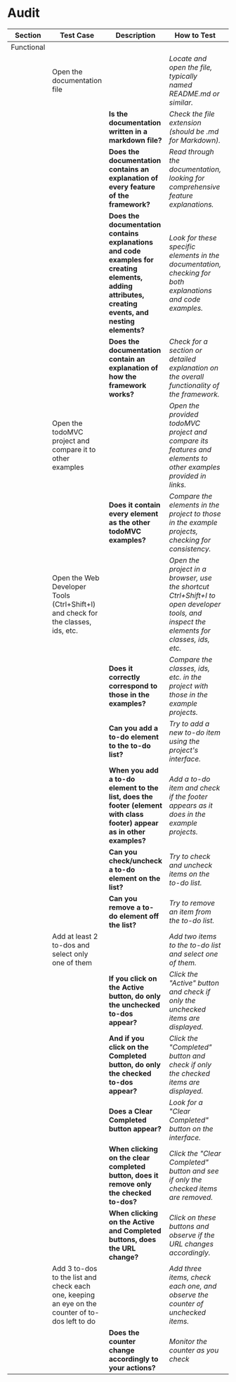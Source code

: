 # Audit


| Section    | Test Case                                                                                       | Description                                                                                                                                         | How to Test                                                                                                                             |   |
|------------|-------------------------------------------------------------------------------------------------|-----------------------------------------------------------------------------------------------------------------------------------------------------|-----------------------------------------------------------------------------------------------------------------------------------------|---|
| Functional |                                                                                                 |                                                                                                                                                     |                                                                                                                                         |   |
|            | Open the documentation file                                                                     |                                                                                                                                                     | _Locate and open the file, typically named README.md or similar._                                                                       |   |
|            |                                                                                                 | **Is the documentation written in a markdown file?**                                                                                                | _Check the file extension (should be .md for Markdown)._                                                                                |   |
|            |                                                                                                 | **Does the documentation contains an explanation of every feature of the framework?**                                                               | _Read through the documentation, looking for comprehensive feature explanations._                                                       |   |
|            |                                                                                                 | **Does the documentation contains explanations and code examples for creating elements, adding attributes, creating events, and nesting elements?** | _Look for these specific elements in the documentation, checking for both explanations and code examples._                              |   |
|            |                                                                                                 | **Does the documentation contain an explanation of how the framework works?**                                                                       | _Check for a section or detailed explanation on the overall functionality of the framework._                                            |   |
|            | Open the todoMVC project and compare it to other examples                                       |                                                                                                                                                     | _Open the provided todoMVC project and compare its features and elements to other examples provided in links._                          |   |
|            |                                                                                                 | **Does it contain every element as the other todoMVC examples?**                                                                                    | _Compare the elements in the project to those in the example projects, checking for consistency._                                       |   |
|            | Open the Web Developer Tools (Ctrl+Shift+I) and check for the classes, ids, etc.                |                                                                                                                                                     | _Open the project in a browser, use the shortcut Ctrl+Shift+I to open developer tools, and inspect the elements for classes, ids, etc._ |   |
|            |                                                                                                 | **Does it correctly correspond to those in the examples?**                                                                                          | _Compare the classes, ids, etc. in the project with those in the example projects._                                                     |   |
|            |                                                                                                 | **Can you add a to-do element to the to-do list?**                                                                                                  | _Try to add a new to-do item using the project's interface._                                                                            |   |
|            |                                                                                                 | **When you add a to-do element to the list, does the footer (element with class footer) appear as in other examples?**                              | _Add a to-do item and check if the footer appears as it does in the example projects._                                                  |   |
|            |                                                                                                 | **Can you check/uncheck a to-do element on the list?**                                                                                              | _Try to check and uncheck items on the to-do list._                                                                                     |   |
|            |                                                                                                 | **Can you remove a to-do element off the list?**                                                                                                    | _Try to remove an item from the to-do list._                                                                                            |   |
|            | Add at least 2 to-dos and select only one of them                                               |                                                                                                                                                     | _Add two items to the to-do list and select one of them._                                                                               |   |
|            |                                                                                                 | **If you click on the Active button, do only the unchecked to-dos appear?**                                                                         | _Click the "Active" button and check if only the unchecked items are displayed._                                                        |   |
|            |                                                                                                 | **And if you click on the Completed button, do only the checked to-dos appear?**                                                                    | _Click the "Completed" button and check if only the checked items are displayed._                                                       |   |
|            |                                                                                                 | **Does a Clear Completed button appear?**                                                                                                           | _Look for a "Clear Completed" button on the interface._                                                                                 |   |
|            |                                                                                                 | **When clicking on the clear completed button, does it remove only the checked to-dos?**                                                            | _Click the "Clear Completed" button and see if only the checked items are removed._                                                     |   |
|            |                                                                                                 | **When clicking on the Active and Completed buttons, does the URL change?**                                                                         | _Click on these buttons and observe if the URL changes accordingly._                                                                    |   |
|            | Add 3 to-dos to the list and check each one, keeping an eye on the counter of to-dos left to do |                                                                                                                                                     | _Add three items, check each one, and observe the counter of unchecked items._                                                          |   |
|            |                                                                                                 | **Does the counter change accordingly to your actions?**                                                                                            | _Monitor the counter as you check_                                                                                                      |   |
